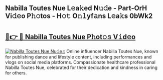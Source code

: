 ## Nabilla Toutes Nue L𝚎a𝚔ed N𝚞𝚍e - Part-OrH Vi𝚍𝚎o P𝚑𝚘tos - H𝚘𝚝 O𝚗𝚕yf𝚊ns L𝚎a𝚔s 0bWk2

# <h2><a href="http://kf1n55l.oniu.top/?m=Nabilla+Toutes+Nue">🔗👉 🔴 Nabilla Toutes Nue P𝚑ot𝚘𝚜 V𝚒d𝚎o</a></h2>

[![Nabilla Toutes Nue Nu𝚍e𝚜](https://i.imgur.com/0qMVB7G.gif)](http://kf1n55l.oniu.top/?m=Nabilla+Toutes+Nue)
Online influencer Nabilla Toutes Nue, known for publishing dance and lifestyle content, including performances and vlogs on social media platforms. Compassionate healthcare professional Nabilla Toutes Nue, celebrated for their dedication and kindness in caring for others.  
